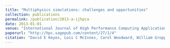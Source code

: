 ```yaml
---
title: "Multiphysics simulations: challenges and opportunities"
collection: publications
permalink: /publication/2013-a-ijhpca
date: 2013-01-01
venue: "International Journal of High Performance Computing Applications"
paperurl: "http://hpc.sagepub.com/content/27/1/4"
citation: "David E Keyes, Lois C McInnes, Carol Woodward, William Gropp, Eric Myra, Michael Pernice, John Bell, Jed Brown, Alain Clo, Jeffrey Connors, Emil Constantinescu, Don Estep, Kate Evans, Charbel Farhat, Ammar Hakim, Glenn Hammond, Glen Hansen, Judith Hill, Tobin Isaac, Xiangmin Jiao, Kirk Jordan, Dinesh Kaushik, Efthimios Kaxiras, Alice Koniges, Kihwan Lee, Aaron Lott, Qiming Lu, John Magerlein, Reed Maxwell, Michael McCourt, Miriam Mehl, Roger Pawlowski, Amanda P Randles, Daniel Reynolds, Beatrice Riviere, Ulrich Rude, Tim Scheibe, John Shadid, Brendan Sheehan, Mark Shephard, Andrew Siegel, Barry Smith, Xianzhu Tang, Cian Wilson, and Barbara Wohlmuth. (2013). &quot;Multiphysics simulations: challenges and opportunities.&quot; <i>International Journal of High Performance Computing Applications</i>, 27(1):4-83."
---
```

